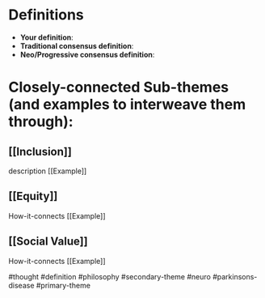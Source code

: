 # Definitions
- **Your definition**:
- **Traditional consensus definition**:
- **Neo/Progressive consensus definition**:

# Closely-connected Sub-themes (and examples to interweave them through):
## [[Inclusion]]
description
[[Example]]

## [[Equity]]
How-it-connects
[[Example]]

## [[Social Value]]
How-it-connects
[[Example]]


#thought #definition #philosophy #secondary-theme #neuro #parkinsons-disease #primary-theme